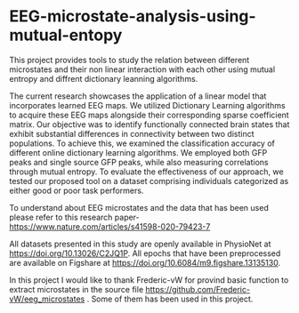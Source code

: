 # EEG-microstate-analysis-using-mutual-entopy
This project provides tools to study the relation between different microstates and their non linear interaction with each other using mutual entropy and diffrent dictionary leanning algorithms.

The current research showcases the application of a linear model that incorporates learned EEG maps. We utilized Dictionary Learning algorithms to acquire these EEG maps alongside their corresponding sparse coefficient matrix. Our objective was to identify functionally connected brain states that exhibit substantial differences in connectivity between two distinct populations. To achieve this, we examined the classification accuracy of different online dictionary learning algorithms. We employed both GFP peaks and single source GFP peaks, while also measuring correlations through mutual entropy. To evaluate the effectiveness of our approach, we tested our proposed tool on a dataset comprising individuals categorized as either good or poor task performers.


To understand about EEG microstates and the data that has been used please refer to this research paper-https://www.nature.com/articles/s41598-020-79423-7

All datasets presented in this study are openly available in PhysioNet at https://doi.org/10.13026/C2JQ1P. All epochs that have been preprocessed are available on Figshare at https://doi.org/10.6084/m9.figshare.13135130.

In this project I would like to thank Frederic-vW for provind basic function to extract microstates in the source file https://github.com/Frederic-vW/eeg_microstates . Some of them has been used in this project.
